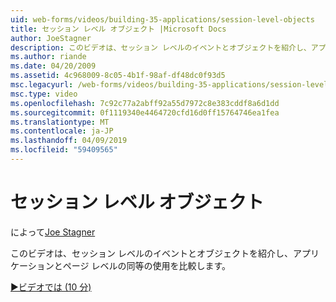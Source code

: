```yaml
---
uid: web-forms/videos/building-35-applications/session-level-objects
title: セッション レベル オブジェクト |Microsoft Docs
author: JoeStagner
description: このビデオは、セッション レベルのイベントとオブジェクトを紹介し、アプリケーションとページ レベルの同等の使用を比較します。
ms.author: riande
ms.date: 04/20/2009
ms.assetid: 4c968009-8c05-4b1f-98af-df48dc0f93d5
msc.legacyurl: /web-forms/videos/building-35-applications/session-level-objects
msc.type: video
ms.openlocfilehash: 7c92c77a2abff92a55d7972c8e383cddf8a6d1dd
ms.sourcegitcommit: 0f1119340e4464720cfd16d0ff15764746ea1fea
ms.translationtype: MT
ms.contentlocale: ja-JP
ms.lasthandoff: 04/09/2019
ms.locfileid: "59409565"
---
```

# <a name="session-level-objects"></a>セッション レベル オブジェクト

によって[Joe Stagner](https://github.com/JoeStagner)

このビデオは、セッション レベルのイベントとオブジェクトを紹介し、アプリケーションとページ レベルの同等の使用を比較します。

[&#9654;ビデオでは (10 分)](https://channel9.msdn.com/Blogs/ASP-NET-Site-Videos/session-level-objects)
